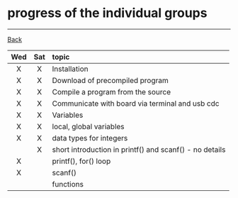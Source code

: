# progress of the individual groups

---

[Back](README.md)

| Wed | Sat | topic |
|:---:|:---:|:------|
|  X  |  X  | Installation |
|  X  |  X  | Download of precompiled program |
|  X  |  X  | Compile a program from the source |
|  X  |  X  | Communicate with board via terminal and usb cdc |
|  X  |  X  | Variables |
|  X  |  X  | local, global variables |
|  X  |  X  | data types for integers |
|     |  X  | short introduction in printf() and scanf() - no details |
|  X  |     | printf(), for() loop    |
|  X  |     | scanf()    |
|     |     | functions   |
